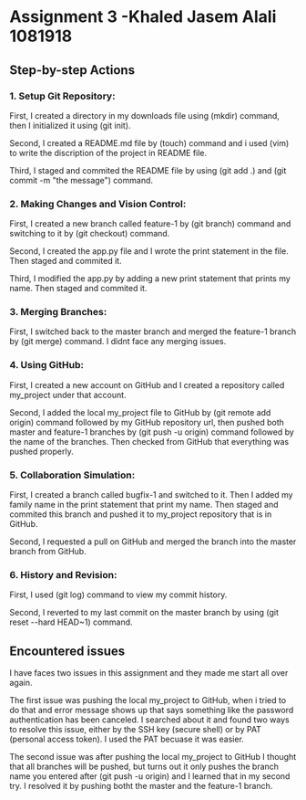# Assignment 3 -Khaled Jasem Alali 1081918

## Step-by-step Actions

### 1. Setup Git Repository:

First, I created a directory in my downloads file using (mkdir) command, then I initialized it using (git init).

Second, I created a README.md file by (touch) command and i used (vim) to write the discription of the project in README file.

Third, I staged and commited the README file by using (git add .) and (git commit -m "the message") command.

### 2. Making Changes and Vision Control:

First, I created a new branch called feature-1 by (git branch) command and switching to it by (git checkout) command.

Second, I created the app.py file and I wrote the print statement in the file. Then staged and commited it.

Third, I modified the app.py by adding a new print statement that prints my name. Then staged and commited it.

### 3. Merging Branches:

First, I switched back to the master branch and merged the feature-1 branch by (git merge) command. I didnt face any merging issues.

### 4. Using GitHub:

First, I created a new account on GitHub and I created a repository called my_project under that account.

Second, I added the local my_project file to GitHub by (git remote add origin) command followed by my GitHub repository url, then pushed both master and feature-1 branches by (git push -u origin) command followed by the name of the branches. Then checked from GitHub that everything was pushed properly.

### 5. Collaboration Simulation:

First, I created a branch called bugfix-1 and switched to it. Then I added my family name in the print statement that print my name. Then staged and commited this branch and pushed it to my_project repository that is in GitHub.

Second, I requested a pull on GitHub and merged the branch into the master branch from GitHub.

### 6. History and Revision:

First, I used (git log) command to view my commit history.

Second, I reverted to my last commit on the master branch by using (git reset --hard HEAD~1) command.

## Encountered issues

I have faces two issues in this assignment and they made me start all over again. 

The first issue was pushing the local my_project to GitHub, when i tried to do that and error message shows up that says something like the password authentication has been canceled. I searched about it and found two ways to resolve this issue, either by the SSH key (secure shell) or by PAT (personal access token). I used the PAT becuase it was easier.

The second issue was after pushing the local my_project to GitHub I thought that all branches will be pushed, but turns out it only pushes the branch name you entered after (git push -u origin) and I learned that in my second try. I resolved it by pushing botht the master and the feature-1 branch.